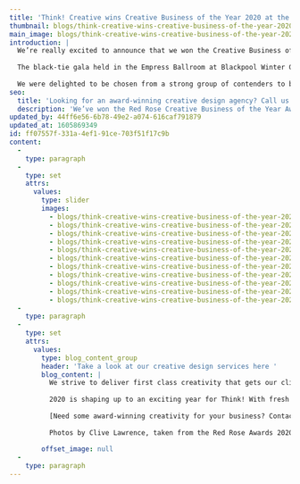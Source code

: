 ```yaml
---
title: 'Think! Creative wins Creative Business of the Year 2020 at the Red Rose Awards.'
thumbnail: blogs/think-creative-wins-creative-business-of-the-year-2020-at-the-red-rose-awards/12-thumbnail-image.jpg
main_image: blogs/think-creative-wins-creative-business-of-the-year-2020-at-the-red-rose-awards/12-main-image.jpg
introduction: |
  We’re really excited to announce that we won the Creative Business of 2020 at the Red Rose Awards.
  
  The black-tie gala held in the Empress Ballroom at Blackpool Winter Gardens drew a huge crowd from the Lancashire business community. Now in its 10th year, the awards are designed to showcase the best of the best in business talent from a diverse range of sectors across the region.
  
  We were delighted to be chosen from a strong group of contenders to be crowned as the best creative business in Lancashire for 2020. We took the prize after a rigorous selection and judging process. The judges highlighted our "impressive creative passion and ability to execute work to a very high standard, with effective business results to match."
seo:
  title: 'Looking for an award-winning creative design agency? Call us today on 01253 297900.'
  description: 'We’ve won the Red Rose Creative Business of the Year Award for 2020…'
updated_by: 44ff6e56-6b78-49e2-a074-616caf791879
updated_at: 1605869349
id: ff07557f-331a-4ef1-91ce-703f51f17c9b
content:
  -
    type: paragraph
  -
    type: set
    attrs:
      values:
        type: slider
        images:
          - blogs/think-creative-wins-creative-business-of-the-year-2020-at-the-red-rose-awards/12-offset-image-1.jpg
          - blogs/think-creative-wins-creative-business-of-the-year-2020-at-the-red-rose-awards/12-offset-image-10.jpg
          - blogs/think-creative-wins-creative-business-of-the-year-2020-at-the-red-rose-awards/12-offset-image-11.jpg
          - blogs/think-creative-wins-creative-business-of-the-year-2020-at-the-red-rose-awards/12-offset-image-2.jpg
          - blogs/think-creative-wins-creative-business-of-the-year-2020-at-the-red-rose-awards/12-offset-image-3.jpg
          - blogs/think-creative-wins-creative-business-of-the-year-2020-at-the-red-rose-awards/12-offset-image-4.jpg
          - blogs/think-creative-wins-creative-business-of-the-year-2020-at-the-red-rose-awards/12-offset-image-5.jpg
          - blogs/think-creative-wins-creative-business-of-the-year-2020-at-the-red-rose-awards/12-offset-image-6.jpg
          - blogs/think-creative-wins-creative-business-of-the-year-2020-at-the-red-rose-awards/12-offset-image-7.jpg
          - blogs/think-creative-wins-creative-business-of-the-year-2020-at-the-red-rose-awards/12-offset-image-8.jpg
          - blogs/think-creative-wins-creative-business-of-the-year-2020-at-the-red-rose-awards/12-offset-image-9.jpg
  -
    type: paragraph
  -
    type: set
    attrs:
      values:
        type: blog_content_group
        header: 'Take a look at our creative design services here '
        blog_content: |
          We strive to deliver first class creativity that gets our clients noticed while also meeting their business goals. But we’re especially passionate about contributing to the success of Lancashire business, so it's really rewarding to be recognised for our work with ambitious brands across the county and beyond.
          
          2020 is shaping up to an exciting year for Think! With fresh additions to our creative team, we’re consistently looking for ways to develop and improve our offering. That will allow us to serve our loyal clients deliver both creatively and commercially. We also have an exciting raft of new projects and clients who will be joining them in the coming weeks and months. 
          
          [Need some award-winning creativity for your business? Contact us today.](/contact)
          
          Photos by Clive Lawrence, taken from the Red Rose Awards 2020 gallery. [See the full gallery on their website.](https://www.redroseawards.co.uk)
          
        offset_image: null
  -
    type: paragraph
---
```

